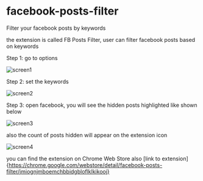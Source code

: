 # facebook-posts-filter
Filter your facebook posts by keywords

the extension is called FB Posts Filter, user can filter facebook posts based on keywords

Step 1: go to options

![screen1](http://codesnakers.com/uploads/fb-posts-filter/3.png)


Step 2: set the keywords

![screen2](http://codesnakers.com/uploads/fb-posts-filter/options.png)


Step 3: open facebook, you will see the hidden posts highlighted like shown below

![screen3](http://codesnakers.com/uploads/fb-posts-filter/2.png)


also the count of posts hidden will appear on the extension icon

![screen4](http://codesnakers.com/uploads/fb-posts-filter/1.png)


you can find the extension on Chrome Web Store also [link to extension]{https://chrome.google.com/webstore/detail/facebook-posts-filter/jmiognjmboemchbbidgbloflklkikooj}
